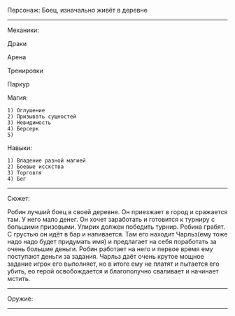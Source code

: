 Персонаж: Боец, изначально живёт в деревне

------------------------------------------------
Механики:

  Драки
  
  Арена
  
  Тренировки
  
  Паркур
  
  Магия:
  
    1) Оглушение
    2) Призывать сущностей
    3) Невидимость
    4) Берсерк
    5) 
    
  Навыки:
  
    1) Владение разной магией
    2) Боевые исскства
    3) Торговля
    4) Бег

-------------------------------------------------
Сюжет:

Робин лучший боец в своей деревне. Он приезжает в город и сражается там. У него мало денег. Он хочет заработать и готовится к турниру с большими призовыми. Улирих должен победить турнир. Робина грабят. С грустью он идёт в бар и напивается. Там его находит Чарльз(ему тоже надо надо будет придумать имя) и предлагает на себя поработать за очень большие деньги. Робин работает на него и первое время ему поступают деньги за задания. Чарльз даёт очень крутое мощное задание игрок его выполняет, но в итоге ему не платят и пытается его убить, ео герой освобождается и благополучно сваливает и начинает мстить.

-------------------------------------------------
Оружие:

-------------------------------------------------

